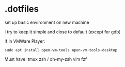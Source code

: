 # .dotfiles

set up basic environment on new machine

I try to keep it simple and close to default (except for gdb)

If in VMWare Player:

```
sudo apt install open-vm-tools open-vm-tools-desktop
```

Must have:
tmux
zsh / oh-my-zsh
vim
fzf
